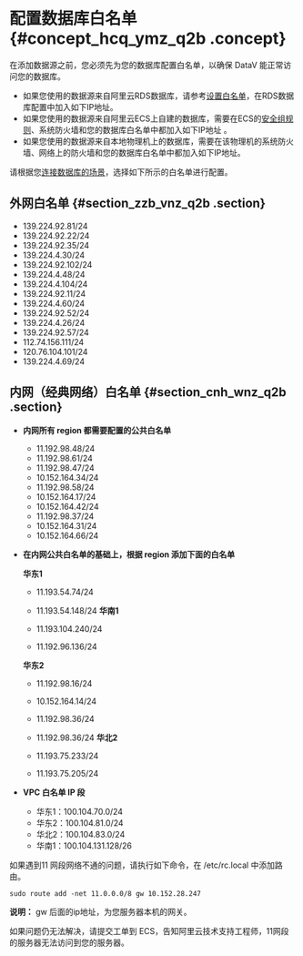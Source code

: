 # 配置数据库白名单 {#concept_hcq_ymz_q2b .concept}

在添加数据源之前，您必须先为您的数据库配置白名单，以确保 DataV 能正常访问您的数据库。

-   如果您使用的数据源来自阿里云RDS数据库，请参考[设置白名单](https://help.aliyun.com/document_detail/43186.html)，在RDS数据库配置中加入如下IP地址。
-   如果您使用的数据源来自阿里云ECS上自建的数据库，需要在ECS的[安全组规则](https://help.aliyun.com/document_detail/25471.html)、系统防火墙和您的数据库白名单中都加入如下IP地址 。
-   如果您使用的数据源来自本地物理机上的数据库，需要在该物理机的系统防火墙、网络上的防火墙和您的数据库白名单中都加入如下IP地址。

请根据您[连接数据库的场景](https://help.aliyun.com/document_detail/26195.html)，选择如下所示的白名单进行配置。

## 外网白名单 {#section_zzb_vnz_q2b .section}

-   139.224.92.81/24
-   139.224.92.22/24
-   139.224.92.35/24
-   139.224.4.30/24
-   139.224.92.102/24
-   139.224.4.48/24
-   139.224.4.104/24
-   139.224.92.11/24
-   139.224.4.60/24
-   139.224.92.52/24
-   139.224.4.26/24
-   139.224.92.57/24
-   112.74.156.111/24
-   120.76.104.101/24
-   139.224.4.69/24

## 内网（经典网络）白名单 {#section_cnh_wnz_q2b .section}

-   **内网所有 region 都需要配置的公共白名单**
    -   11.192.98.48/24
    -   11.192.98.61/24
    -   11.192.98.47/24
    -   10.152.164.34/24
    -   11.192.98.58/24
    -   10.152.164.17/24
    -   10.152.164.42/24
    -   11.192.98.37/24
    -   10.152.164.31/24
    -   10.152.164.66/24
-   **在内网公共白名单的基础上，根据 region 添加下面的白名单**

    **华东1**

    -   11.193.54.74/24
    -   11.193.54.148/24
    **华南1**

    -   11.193.104.240/24

    -   11.192.96.136/24

    **华东2**

    -   11.192.98.16/24
    -   10.152.164.14/24
    -   11.192.98.36/24
    -   11.192.98.36/24
    **华北2**

    -   11.193.75.233/24
    -   11.193.75.205/24
-   **VPC 白名单 IP 段**
    -   华东1：100.104.70.0/24
    -   华东2：100.104.81.0/24
    -   华北2：100.104.83.0/24
    -   华南1：100.104.131.128/26

如果遇到11 网段网络不通的问题，请执行如下命令，在 /etc/rc.local 中添加路由。

```
sudo route add -net 11.0.0.0/8 gw 10.152.28.247
```

**说明：** gw 后面的ip地址，为您服务器本机的网关。

如果问题仍无法解决，请提交工单到 ECS，告知阿里云技术支持工程师，11网段的服务器无法访问到您的服务器。

